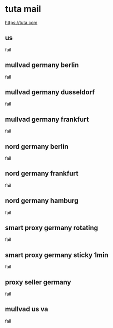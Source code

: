 # tuta mail

https://tuta.com

## us

fail

## mullvad germany berlin

fail

## mullvad germany dusseldorf

fail

## mullvad germany frankfurt

fail

## nord germany berlin

fail

## nord germany frankfurt

fail

## nord germany hamburg

fail

## smart proxy germany rotating

fail

## smart proxy germany sticky 1min

fail

## proxy seller germany

fail

## mullvad us va

fail
